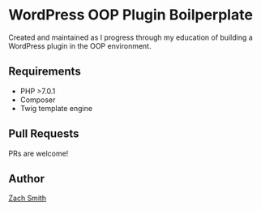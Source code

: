 # WordPress OOP Plugin Boilperplate
Created and maintained as I progress through my education of building a WordPress plugin in the OOP environment. 

## Requirements
- PHP >7.0.1
- Composer
- Twig template engine

## Pull Requests
PRs are welcome!

## Author
[Zach Smith](https://www.twitter.com/zachisit)